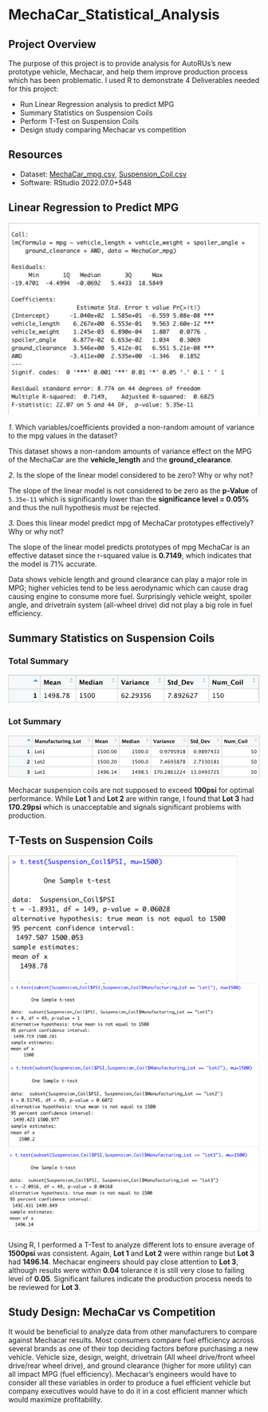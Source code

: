 # MechaCar_Statistical_Analysis
## Project Overview
The purpose of this project is to provide analysis for AutoRUs’s new prototype vehicle, Mechacar, and help them improve production process which has been problematic. I used R to demonstrate 4 Deliverables needed for this project: 
-	Run Linear Regression analysis to predict MPG
-	Summary Statistics on Suspension Coils 
-	Perform T-Test on Suspension Coils 
-	Design study comparing Mechacar vs competition 

## Resources
- Dataset: [MechaCar_mpg.csv](https://github.com/meliscelikay/MechaCar_Statistical_Analysis/blob/f4ac1144a141932eef84fa5eaba3ec4e97c0cce6/Resources/MechaCar_mpg.csv), [Suspension_Coil.csv](https://github.com/meliscelikay/MechaCar_Statistical_Analysis/blob/f4ac1144a141932eef84fa5eaba3ec4e97c0cce6/Resources/Suspension_Coil.csv)
- Software:  RStudio 2022.07.0+548

## Linear Regression to Predict MPG

![Linear Regression to Predict MPG.png](https://github.com/meliscelikay/MechaCar_Statistical_Analysis/blob/f4ac1144a141932eef84fa5eaba3ec4e97c0cce6/Resources/Linear%20Regression%20to%20Predict%20MPG.png)

*1.* Which variables/coefficients provided a non-random amount of variance to the mpg values in the dataset?

This dataset shows a non-random amounts of variance effect on the MPG of the MechaCar are the **vehicle_length** and the **ground_clearance**.

*2.* Is the slope of the linear model considered to be zero? Why or why not?

The slope of the linear model is not considered to be zero as the **p-Value** of `5.35e-11` which is significantly lower than the **significance level = 0.05%** and thus the null hypothesis must be rejected.

*3.* Does this linear model predict mpg of MechaCar prototypes effectively? Why or why not?

The slope of the linear model predicts prototypes of mpg MechaCar is an effective dataset since the r-squared value is **0.7149**, which indicates that the model is 71% accurate. 

Data shows vehicle length and ground clearance can play a major role in MPG; higher vehicles tend to be less aerodynamic which can cause drag causing engine to consume more fuel. Surprisingly vehicle weight, spoiler angle, and drivetrain system (all-wheel drive) did not play a big role in fuel efficiency. 

## Summary Statistics on Suspension Coils

### Total Summary
![Suspension_totalsummary.png](https://github.com/meliscelikay/MechaCar_Statistical_Analysis/blob/f4ac1144a141932eef84fa5eaba3ec4e97c0cce6/Resources/Suspension_totalsummary.png)

### Lot Summary
![Suspension_lotsummary.png](https://github.com/meliscelikay/MechaCar_Statistical_Analysis/blob/f4ac1144a141932eef84fa5eaba3ec4e97c0cce6/Resources/Suspension_lotsummary.png)

Mechacar suspension coils are not supposed to exceed **100psi** for optimal performance. While **Lot 1** and **Lot 2** are within range, I found that **Lot 3** had **170.29psi** which is unacceptable and signals significant problems with production.

## T-Tests on Suspension Coils
![ttest all.png](https://github.com/meliscelikay/MechaCar_Statistical_Analysis/blob/f4ac1144a141932eef84fa5eaba3ec4e97c0cce6/Resources/ttest%20all.png)
![ttestlot1.png](https://github.com/meliscelikay/MechaCar_Statistical_Analysis/blob/f4ac1144a141932eef84fa5eaba3ec4e97c0cce6/Resources/ttestlot1.png)
![ttestlot2.png](https://github.com/meliscelikay/MechaCar_Statistical_Analysis/blob/f4ac1144a141932eef84fa5eaba3ec4e97c0cce6/Resources/ttestlot2.png)
![ttestlot3.png](https://github.com/meliscelikay/MechaCar_Statistical_Analysis/blob/f4ac1144a141932eef84fa5eaba3ec4e97c0cce6/Resources/ttestlot3.png)

Using R, I performed a T-Test to analyze different lots to ensure average of **1500psi** was consistent. Again, **Lot 1** and **Lot 2** were within range but **Lot 3** had **1496.14**. Mechacar engineers should pay close attention to **Lot 3**, although results were within **0.04** tolerance it is still very close to failing level of **0.05**. Significant failures indicate the production process needs to be reviewed for **Lot 3**. 

## Study Design: MechaCar vs Competition
It would be beneficial to analyze data from other manufacturers to compare against Mechacar results. Most consumers compare fuel efficiency across several brands as one of their top deciding factors before purchasing a new vehicle. Vehicle size, design, weight, drivetrain (All wheel drive/front wheel drive/rear wheel drive), and ground clearance (higher for more utility) can all impact MPG (fuel efficiency). Mechacar’s engineers would have to consider all these variables in order to produce a fuel efficient vehicle but company executives would have to do it in a cost efficient manner which would maximize profitability.
